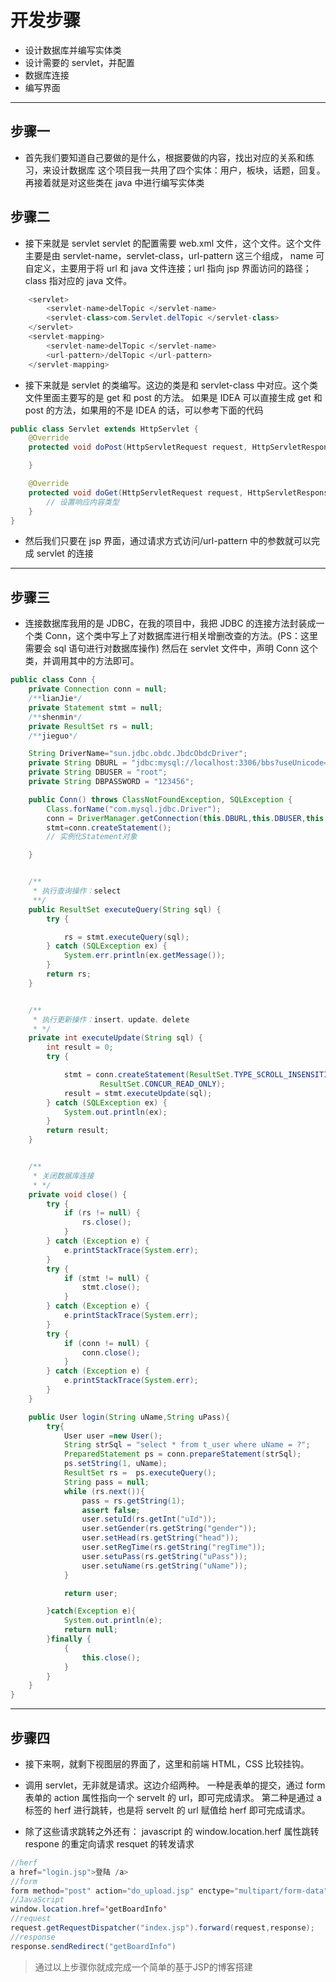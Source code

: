 # 开发步骤

- 设计数据库并编写实体类
- 设计需要的 servlet，并配置
- 数据库连接
- 编写界面

---

## 步骤一

- 首先我们要知道自己要做的是什么，根据要做的内容，找出对应的关系和练习，来设计数据库
  这个项目我一共用了四个实体：用户，板块，话题，回复。
  再接着就是对这些类在 java 中进行编写实体类

## 步骤二

- 接下来就是 servlet
  servlet 的配置需要 web.xml 文件，这个文件。这个文件主要是由 servlet-name，servlet-class，url-pattern 这三个组成， name 可自定义，主要用于将 url 和 java 文件连接；url 指向 jsp 界面访问的路径；class 指对应的 java 文件。

```java
    <servlet>
        <servlet-name>delTopic </servlet-name>
        <servlet-class>com.Servlet.delTopic </servlet-class>
    </servlet>
    <servlet-mapping>
        <servlet-name>delTopic </servlet-name>
        <url-pattern>/delTopic </url-pattern>
    </servlet-mapping>
```

- 接下来就是 servlet 的类编写。这边的类是和 servlet-class 中对应。这个类文件里面主要写的是 get 和 post 的方法。
  如果是 IDEA 可以直接生成 get 和 post 的方法，如果用的不是 IDEA 的话，可以参考下面的代码

```java
public class Servlet extends HttpServlet {
    @Override
    protected void doPost(HttpServletRequest request, HttpServletResponse response) throws ServletException, IOException {

    }

    @Override
    protected void doGet(HttpServletRequest request, HttpServletResponse response) throws ServletException, IOException {
        // 设置响应内容类型
    }
}
```

- 然后我们只要在 jsp 界面，通过请求方式访问/url-pattern 中的参数就可以完成 servlet 的连接

---

## 步骤三

- 连接数据库我用的是 JDBC，在我的项目中，我把 JDBC 的连接方法封装成一个类 Conn，这个类中写上了对数据库进行相关增删改查的方法。(PS：这里需要会 sql 语句进行对数据库操作)
  然后在 servlet 文件中，声明 Conn 这个类，并调用其中的方法即可。

```java
public class Conn {
    private Connection conn = null;
    /**lianJie*/
    private Statement stmt = null;
    /**shenmin*/
    private ResultSet rs = null;
    /**jieguo*/

    String DriverName="sun.jdbc.obdc.JbdcObdcDriver";
    private String DBURL = "jdbc:mysql://localhost:3306/bbs?useUnicode=true&characterEncoding=utf-8";
    private String DBUSER = "root";
    private String DBPASSWORD = "123456";

    public Conn() throws ClassNotFoundException, SQLException {
        Class.forName("com.mysql.jdbc.Driver");
        conn = DriverManager.getConnection(this.DBURL,this.DBUSER,this.DBPASSWORD);
        stmt=conn.createStatement();
        // 实例化Statement对象

    }


    /**
     * 执行查询操作：select
     **/
    public ResultSet executeQuery(String sql) {
        try {

            rs = stmt.executeQuery(sql);
        } catch (SQLException ex) {
            System.err.println(ex.getMessage());
        }
        return rs;
    }


    /**
     * 执行更新操作：insert、update、delete
     * */
    private int executeUpdate(String sql) {
        int result = 0;
        try {

            stmt = conn.createStatement(ResultSet.TYPE_SCROLL_INSENSITIVE,
                    ResultSet.CONCUR_READ_ONLY);
            result = stmt.executeUpdate(sql);
        } catch (SQLException ex) {
            System.out.println(ex);
        }
        return result;
    }


    /**
     * 关闭数据库连接
     * */
    private void close() {
        try {
            if (rs != null) {
                rs.close();
            }
        } catch (Exception e) {
            e.printStackTrace(System.err);
        }
        try {
            if (stmt != null) {
                stmt.close();
            }
        } catch (Exception e) {
            e.printStackTrace(System.err);
        }
        try {
            if (conn != null) {
                conn.close();
            }
        } catch (Exception e) {
            e.printStackTrace(System.err);
        }
    }

    public User login(String uName,String uPass){
        try{
            User user =new User();
            String strSql = "select * from t_user where uName = ?";
            PreparedStatement ps = conn.prepareStatement(strSql);
            ps.setString(1, uName);
            ResultSet rs =  ps.executeQuery();
            String pass = null;
            while (rs.next()){
                pass = rs.getString(1);
                assert false;
                user.setuId(rs.getInt("uId"));
                user.setGender(rs.getString("gender"));
                user.setHead(rs.getString("head"));
                user.setRegTime(rs.getString("regTime"));
                user.setuPass(rs.getString("uPass"));
                user.setuName(rs.getString("uName"));
            }

            return user;

        }catch(Exception e){
            System.out.println(e);
            return null;
        }finally {
            {
                this.close();
            }
        }
    }
}

```

---

## 步骤四

- 接下来啊，就剩下视图层的界面了，这里和前端 HTML，CSS 比较挂钩。

- 调用 servlet，无非就是请求。这边介绍两种。
  一种是表单的提交，通过 form 表单的 action 属性指向一个 servelt 的 url，即可完成请求。
  第二种是通过 a 标签的 herf 进行跳转，也是将 servelt 的 url 赋值给 herf 即可完成请求。
- 除了这些请求跳转之外还有：
  javascript 的 window.location.herf 属性跳转
  respone 的重定向请求
  resquet 的转发请求

```java
//herf
a href="login.jsp">登陆 /a>
//form
form method="post" action="do_upload.jsp" enctype="multipart/form-data">
//JavaScript
window.location.href='getBoardInfo'
//request
request.getRequestDispatcher("index.jsp").forward(request,response);
//response
response.sendRedirect("getBoardInfo")
```

>通过以上步骤你就成完成一个简单的基于JSP的博客搭建
